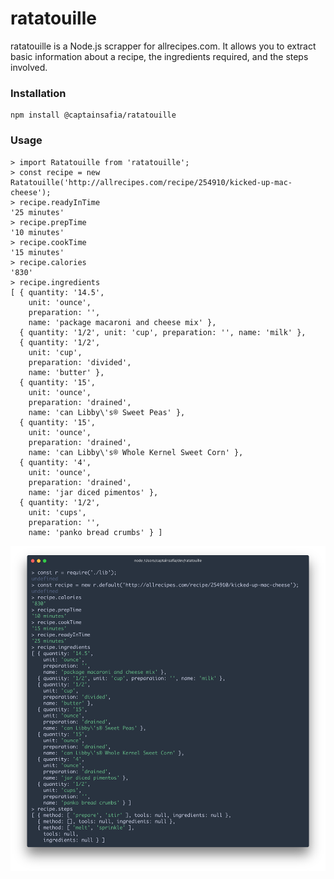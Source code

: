 # ratatouille

ratatouille is a Node.js scrapper for allrecipes.com. It allows you to
extract basic information about a recipe, the ingredients required, and
the steps involved.

### Installation

```
npm install @captainsafia/ratatouille
```

### Usage

```
> import Ratatouille from 'ratatouille';
> const recipe = new Ratatouille('http://allrecipes.com/recipe/254910/kicked-up-mac-cheese');
> recipe.readyInTime
'25 minutes'
> recipe.prepTime
'10 minutes'
> recipe.cookTime
'15 minutes'
> recipe.calories
'830'
> recipe.ingredients
[ { quantity: '14.5',
    unit: 'ounce',
    preparation: '',
    name: 'package macaroni and cheese mix' },
  { quantity: '1/2', unit: 'cup', preparation: '', name: 'milk' },
  { quantity: '1/2',
    unit: 'cup',
    preparation: 'divided',
    name: 'butter' },
  { quantity: '15',
    unit: 'ounce',
    preparation: 'drained',
    name: 'can Libby\'s® Sweet Peas' },
  { quantity: '15',
    unit: 'ounce',
    preparation: 'drained',
    name: 'can Libby\'s® Whole Kernel Sweet Corn' },
  { quantity: '4',
    unit: 'ounce',
    preparation: 'drained',
    name: 'jar diced pimentos' },
  { quantity: '1/2',
    unit: 'cups',
    preparation: '',
    name: 'panko bread crumbs' } ]
```

![Ratatouille Demo](ratatouille-demo.png)
